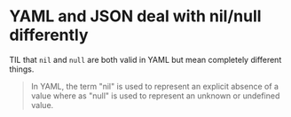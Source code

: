 # YAML and JSON deal with nil/null differently

TIL that `nil` and `null` are both valid in YAML but mean completely different things.

> In YAML, the term "nil" is used to represent an explicit absence of a value where as "null" is used to represent an unknown or undefined value.

